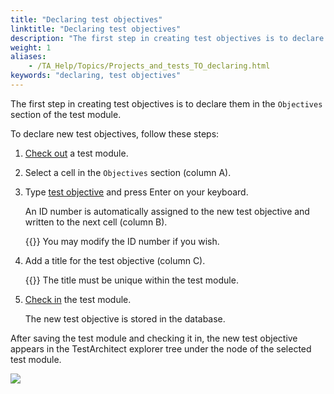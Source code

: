 ```yaml
--- 
title: "Declaring test objectives"
linktitle: "Declaring test objectives"
description: "The first step in creating test objectives is to declare them in the Objectives section of the test module."
weight: 1
aliases: 
    - /TA_Help/Topics/Projects_and_tests_TO_declaring.html
keywords: "declaring, test objectives"
---
```


The first step in creating test objectives is to declare them in the `Objectives` section of the test module.

To declare new test objectives, follow these steps:

1.  [Check out](/TA_Help/Topics/Project_items_checkout.html) a test module.

2.  Select a cell in the `Objectives` section \(column A\).

3.  Type [test objective](/TA_Automation/Topics/bia_test_objective.html) and press Enter on your keyboard.

    An ID number is automatically assigned to the new test objective and written to the next cell \(column B\).

    {{<tip>}} You may modify the ID number if you wish.

4.  Add a title for the test objective \(column C\).

    {{<note>}} The title must be unique within the test module.

5.  [Check in](/TA_Help/Topics/Project_items_checkin.html) the test module.

    The new test objective is stored in the database.


After saving the test module and checking it in, the new test objective appears in the TestArchitect explorer tree under the node of the selected test module.

![](/images/TA_Help/Images/ug_testobjective.png)



